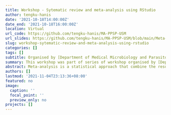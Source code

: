 ```yaml
---
title: Workshop - Sytematic review and meta-analysis using RStudio
author: tengku-hanis
date: '2021-10-18T14:00:00Z'
date_end: '2021-10-18T16:00:00Z'
location: Virtual
url_code: https://github.com/tengku-hanis/MA-PPSP-USM
url_slides: https://github.com/tengku-hanis/MA-PPSP-USM/blob/main/Meta-analysis%20(Hands-on).pdf
slug: workshop-sytematic-review-and-meta-analysis-using-rstudio
categories: []
tags: []
subtitle: Organised by [Department of Medical Microbiology and Parasitology](https://medic.usm.my/microbiology/en/), School of Medical Sciences, USM
summary: This workshop was part of series of workshop organised by [Department of Medical Microbiology and Parasitology](https://medic.usm.my/microbiology/en/), School of Medical Sciences, USM
abstract: Meta-analysis is a statistical approach that combine the results of the multiple scientific studies into a pooled result. Meta-analysis is widely used in various research areas, including health and medical sciences. This webinar demonstrated a meta-analysis hands-on using R.
authors: []
lastmod: '2021-11-04T23:13:36+08:00'
featured: no
image:
  caption: ''
  focal_point: ''
  preview_only: no
projects: []
---
```

